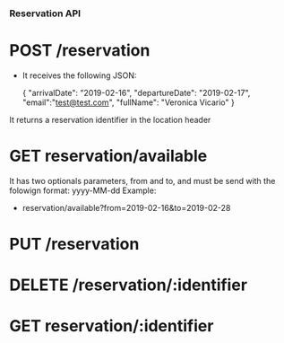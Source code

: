 ### Reservation API

# POST /reservation

* It receives the following JSON:

  {
        "arrivalDate": "2019-02-16",
        "departureDate": "2019-02-17",
        "email":"test@test.com",
        "fullName": "Veronica Vicario"
  }

It returns a reservation identifier in the location header
# GET reservation/available
It has two optionals parameters, from and to, and must be send with the folowign format: yyyy-MM-dd
Example:

* reservation/available?from=2019-02-16&to=2019-02-28

# PUT /reservation
# DELETE /reservation/:identifier
# GET reservation/:identifier
